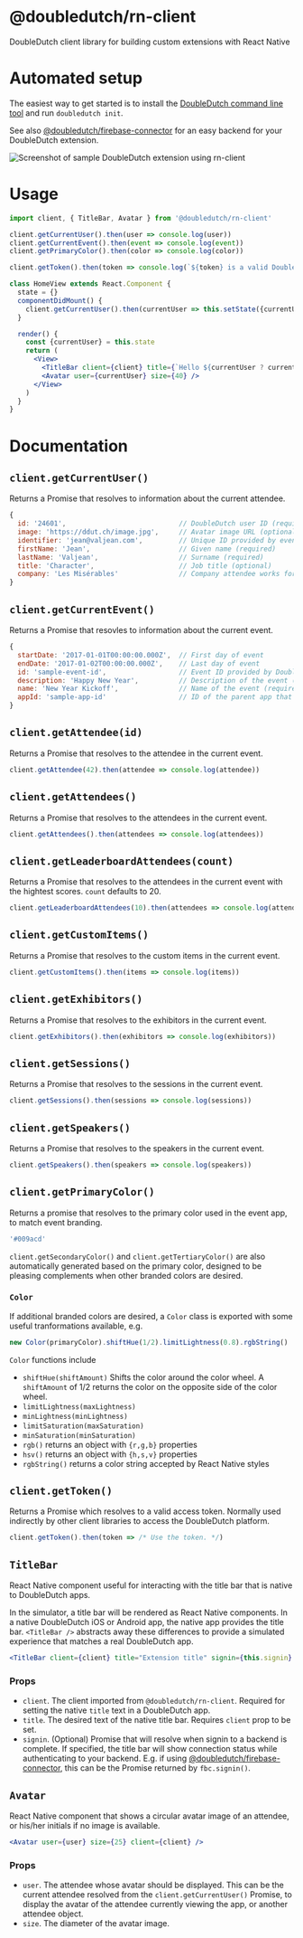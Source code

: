 @doubledutch/rn-client
======================

DoubleDutch client library for building custom extensions with React Native

# Automated setup

The easiest way to get started is to install the [DoubleDutch command line tool](https://github.com/doubledutch/cli) and run `doubledutch init`.

See also [@doubledutch/firebase-connector](https://github.com/doubledutch/firebase-connector)
for an easy backend for your DoubleDutch extension.

![Screenshot of sample DoubleDutch extension using rn-client](https://github.com/doubledutch/rn-client/raw/master/samples/rn-sample.png)

# Usage

```jsx
import client, { TitleBar, Avatar } from '@doubledutch/rn-client'

client.getCurrentUser().then(user => console.log(user))
client.getCurrentEvent().then(event => console.log(event))
client.getPrimaryColor().then(color => console.log(color))

client.getToken().then(token => console.log(`${token} is a valid DoubleDutch access token, usually used indirectly by other client libraries.`))

class HomeView extends React.Component {
  state = {}
  componentDidMount() {
    client.getCurrentUser().then(currentUser => this.setState({currentUser}))
  }

  render() {
    const {currentUser} = this.state
    return (
      <View>
        <TitleBar client={client} title={`Hello ${currentUser ? currentUser.firstName : ''}`} />
        <Avatar user={currentUser} size={40} />
      </View>
    )
  }
}
```

# Documentation

## `client.getCurrentUser()`

Returns a Promise that resolves to information about the current attendee.

```javascript
{
  id: '24601',                            // DoubleDutch user ID (required)
  image: 'https://ddut.ch/image.jpg',     // Avatar image URL (optional)
  identifier: 'jean@valjean.com',         // Unique ID provided by event organizer (required)
  firstName: 'Jean',                      // Given name (required)
  lastName: 'Valjean',                    // Surname (required)
  title: 'Character',                     // Job title (optional)
  company: 'Les Misérables'               // Company attendee works for (optional)
}
```

## `client.getCurrentEvent()`

Returns a Promise that resovles to information about the current event.

```javascript
{
  startDate: '2017-01-01T00:00:00.000Z',  // First day of event
  endDate: '2017-01-02T00:00:00.000Z',    // Last day of event
  id: 'sample-event-id',                  // Event ID provided by DoubleDutch (required)
  description: 'Happy New Year',          // Description of the event (optional)
  name: 'New Year Kickoff',               // Name of the event (required)
  appId: 'sample-app-id'                  // ID of the parent app that contains this event
}
```

## `client.getAttendee(id)`

Returns a Promise that resolves to the attendee in the current event.

```javascript
client.getAttendee(42).then(attendee => console.log(attendee))
```

## `client.getAttendees()`

Returns a Promise that resolves to the attendees in the current event.

```javascript
client.getAttendees().then(attendees => console.log(attendees))
```

## `client.getLeaderboardAttendees(count)`

Returns a Promise that resolves to the attendees in the current event with
the hightest scores. `count` defaults to 20.

```javascript
client.getLeaderboardAttendees(10).then(attendees => console.log(attendees))
```

## `client.getCustomItems()`

Returns a Promise that resolves to the custom items in the current event.

```javascript
client.getCustomItems().then(items => console.log(items))
```

## `client.getExhibitors()`

Returns a Promise that resolves to the exhibitors in the current event.

```javascript
client.getExhibitors().then(exhibitors => console.log(exhibitors))
```

## `client.getSessions()`

Returns a Promise that resolves to the sessions in the current event.

```javascript
client.getSessions().then(sessions => console.log(sessions))
```

## `client.getSpeakers()`

Returns a Promise that resolves to the speakers in the current event.

```javascript
client.getSpeakers().then(speakers => console.log(speakers))
```

## `client.getPrimaryColor()`

Returns a promise that resolves to the primary color used in the event app, to match event branding.

```javascript
'#009acd'
```

`client.getSecondaryColor()` and `client.getTertiaryColor()` are also automatically
generated based on the primary color, designed to be pleasing complements when
other branded colors are desired.

### `Color`
If additional branded colors are desired, a `Color` class is exported with some
useful tranformations available, e.g.

```javascript
new Color(primaryColor).shiftHue(1/2).limitLightness(0.8).rgbString()
```

`Color` functions include

- `shiftHue(shiftAmount)` Shifts the color around the color wheel. A `shiftAmount` of 1/2
  returns the color on the opposite side of the color wheel.
- `limitLightness(maxLightness)`
- `minLightness(minLightness)`
- `limitSaturation(maxSaturation)`
- `minSaturation(minSaturation)`
- `rgb()` returns an object with `{r,g,b}` properties
- `hsv()` returns an object with `{h,s,v}` properties
- `rgbString()` returns a color string accepted by React Native styles

## `client.getToken()`

Returns a Promise which resolves to a valid access token.  Normally used
indirectly by other client libraries to access the DoubleDutch platform.

```javascript
client.getToken().then(token => /* Use the token. */)
```

## `TitleBar`

React Native component useful for interacting with the title bar that is native
to DoubleDutch apps.

In the simulator, a title bar will be rendered as React Native components. In a
native DoubleDutch iOS or Android app, the native app provides the title bar.
`<TitleBar />` abstracts away these differences to provide a simulated
experience that matches a real DoubleDutch app.

```jsx
<TitleBar client={client} title="Extension title" signin={this.signin} />
```

### Props

- `client`. The client imported from `@doubledutch/rn-client`. Required for
  setting the native `title` text in a DoubleDutch app.
- `title`. The desired text of the native title bar. Requires `client` prop to
  be set.
- `signin`. (Optional) Promise that will resolve when signin to a backend is
  complete.  If specified, the title bar will show connection status while 
  authenticating to your backend.  E.g. if using
  [@doubledutch/firebase-connector](https://github.com/doubledutch/firebase-connector),
  this can be the Promise returned by `fbc.signin()`.

## `Avatar`

React Native component that shows a circular avatar image of an attendee, or
his/her initials if no image is available.

```jsx
<Avatar user={user} size={25} client={client} />
```

### Props

- `user`. The attendee whose avatar should be displayed. This can be
  the current attendee resolved from the `client.getCurrentUser()` Promise,
  to display the avatar of the attendee currently viewing the app, or another
  attendee object.
- `size`. The diameter of the avatar image.
